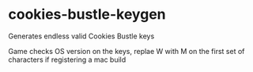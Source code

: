 # cookies-bustle-keygen
Generates endless valid Cookies Bustle keys

Game checks OS version on the keys, replae W with M on the first set of characters if registering a mac build

